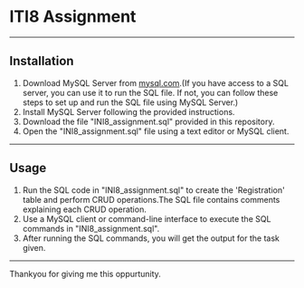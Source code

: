 # ITI8 Assignment
---
## Installation
1. Download MySQL Server from [mysql.com](https://www.mysql.com/).(If you have access to a SQL server, you can use it to run the SQL file. If not, you can follow these steps to set up and run the SQL file using MySQL Server.)    
2. Install MySQL Server following the provided instructions.   
3. Download the file "INI8_assignment.sql" provided in this repository.   
4. Open the "INI8_assignment.sql" file using a text editor or MySQL client.
---
## Usage
1. Run the SQL code in "INI8_assignment.sql" to create the 'Registration' table and perform CRUD operations.The SQL file contains comments explaining each CRUD operation.   
2. Use a MySQL client or command-line interface to execute the SQL commands in "INI8_assignment.sql".   
3. After running the SQL commands, you will get the output for the task given.
---
Thankyou for giving me this oppurtunity.

